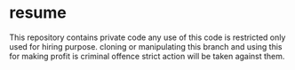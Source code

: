 # resume
This repository contains private code any use of this code is restricted only used for hiring purpose. cloning or manipulating this branch and using this for making profit is criminal offence strict action will be taken against them.
